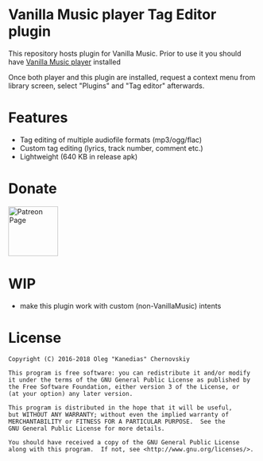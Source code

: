 # Vanilla Music player Tag Editor plugin

This repository hosts plugin for Vanilla Music.
Prior to use it you should have [Vanilla Music player](https://github.com/vanilla-music/vanilla) installed

Once both player and this plugin are installed, request a context menu from library screen, select "Plugins" and "Tag editor" afterwards.

# Features

* Tag editing of multiple audiofile formats (mp3/ogg/flac)
* Custom tag editing (lyrics, track number, comment etc.)
* Lightweight (640 KB in release apk)

# Donate

[<img alt="Patreon Page" src="https://s3.amazonaws.com/patreon_public_assets/toolbox/patreon.png" height="100"/>](https://www.patreon.com/kanedias)

# WIP

* make this plugin work with custom (non-VanillaMusic) intents

# License

    Copyright (C) 2016-2018 Oleg "Kanedias" Chernovskiy

    This program is free software: you can redistribute it and/or modify
    it under the terms of the GNU General Public License as published by
    the Free Software Foundation, either version 3 of the License, or
    (at your option) any later version.

    This program is distributed in the hope that it will be useful,
    but WITHOUT ANY WARRANTY; without even the implied warranty of
    MERCHANTABILITY or FITNESS FOR A PARTICULAR PURPOSE.  See the
    GNU General Public License for more details.

    You should have received a copy of the GNU General Public License
    along with this program.  If not, see <http://www.gnu.org/licenses/>.
